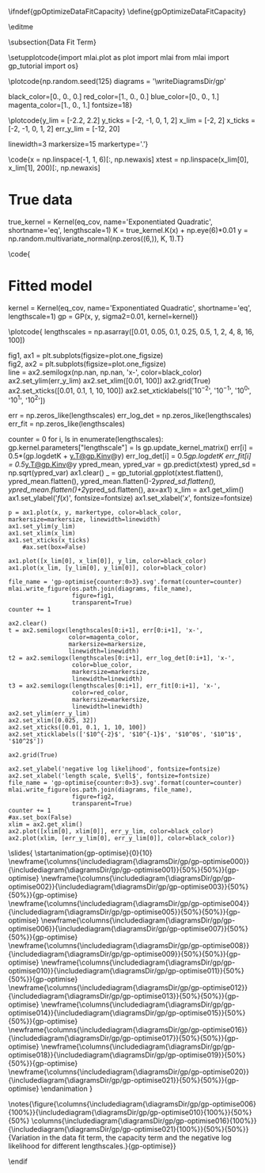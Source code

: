 \ifndef{gpOptimizeDataFitCapacity}
\define{gpOptimizeDataFitCapacity}

\editme

\subsection{Data Fit Term}

\setupplotcode{import mlai.plot as plot
import mlai
from mlai import gp_tutorial
import os}

\plotcode{np.random.seed(125)
diagrams = '\writeDiagramsDir/gp'

black_color=[0., 0., 0.]
red_color=[1., 0., 0.]
blue_color=[0., 0., 1.]
magenta_color=[1., 0., 1.]
fontsize=18}

\plotcode{y_lim = [-2.2, 2.2]
y_ticks = [-2, -1, 0, 1, 2]
x_lim = [-2, 2]
x_ticks = [-2, -1, 0, 1, 2]
err_y_lim = [-12, 20]

linewidth=3
markersize=15
markertype='.'}

\code{x = np.linspace(-1, 1, 6)[:, np.newaxis]
xtest = np.linspace(x_lim[0], x_lim[1], 200)[:, np.newaxis]

# True data
true_kernel = Kernel(eq_cov, name='Exponentiated Quadratic', shortname='eq', lengthscale=1)
K = true_kernel.K(x) + np.eye(6)*0.01 
y = np.random.multivariate_normal(np.zeros((6,)), K, 1).T}

\code{
# Fitted model
kernel = Kernel(eq_cov, name='Exponentiated Quadratic', shortname='eq', lengthscale=1)
gp = GP(x, y, sigma2=0.01, kernel=kernel)}

\plotcode{
lengthscales = np.asarray([0.01, 0.05, 0.1, 0.25, 0.5, 1, 2, 4, 8, 16, 100])

fig1, ax1 = plt.subplots(figsize=plot.one_figsize)    
fig2, ax2 = plt.subplots(figsize=plot.one_figsize)    
line = ax2.semilogx(np.nan, np.nan, 'x-', 
                    color=black_color)
ax2.set_ylim(err_y_lim)
ax2.set_xlim([0.01, 100])
ax2.grid(True)
ax2.set_xticks([0.01, 0.1, 1, 10, 100])
ax2.set_xticklabels(['$10^{-2}$', '$10^{-1}$', '$10^0$', '$10^1$', '$10^2$'])


err = np.zeros_like(lengthscales)
err_log_det = np.zeros_like(lengthscales)
err_fit = np.zeros_like(lengthscales)

counter = 0
for i, ls in enumerate(lengthscales):
    gp.kernel.parameters["lengthscale"] = ls
    gp.update_kernel_matrix() 
    err[i] = 0.5*(gp.logdetK + y.T@gp.Kinv@y)
    err_log_det[i] = 0.5*gp.logdetK
    err_fit[i] = 0.5*y.T@gp.Kinv@y
    ypred_mean, ypred_var = gp.predict(xtest)
    ypred_sd = np.sqrt(ypred_var)
    ax1.clear()
    _ = gp_tutorial.gpplot(xtest.flatten(),
                           ypred_mean.flatten(),
                           ypred_mean.flatten()-2*ypred_sd.flatten(),
                           ypred_mean.flatten()+2*ypred_sd.flatten(), 
                           ax=ax1)
    x_lim = ax1.get_xlim()
    ax1.set_ylabel('$f(x)$', fontsize=fontsize)
    ax1.set_xlabel('$x$', fontsize=fontsize)

    p = ax1.plot(x, y, markertype, color=black_color, markersize=markersize, linewidth=linewidth)
    ax1.set_ylim(y_lim)
    ax1.set_xlim(x_lim)                                    
    ax1.set_xticks(x_ticks)
        #ax.set(box=False)
           
    ax1.plot([x_lim[0], x_lim[0]], y_lim, color=black_color)
    ax1.plot(x_lim, [y_lim[0], y_lim[0]], color=black_color)

    file_name = 'gp-optimise{counter:0>3}.svg'.format(counter=counter)
    mlai.write_figure(os.path.join(diagrams, file_name),
                      figure=fig1,
                      transparent=True)
    counter += 1

    ax2.clear()
    t = ax2.semilogx(lengthscales[0:i+1], err[0:i+1], 'x-', 
                     color=magenta_color, 
                     markersize=markersize,
                     linewidth=linewidth)
    t2 = ax2.semilogx(lengthscales[0:i+1], err_log_det[0:i+1], 'x-', 
                      color=blue_color, 
                      markersize=markersize,
                      linewidth=linewidth)
    t3 = ax2.semilogx(lengthscales[0:i+1], err_fit[0:i+1], 'x-', 
                      color=red_color, 
                      markersize=markersize,
                      linewidth=linewidth)
    ax2.set_ylim(err_y_lim)
    ax2.set_xlim([0.025, 32])
    ax2.set_xticks([0.01, 0.1, 1, 10, 100])
    ax2.set_xticklabels(['$10^{-2}$', '$10^{-1}$', '$10^0$', '$10^1$', '$10^2$'])

    ax2.grid(True)

    ax2.set_ylabel('negative log likelihood', fontsize=fontsize)
    ax2.set_xlabel('length scale, $\ell$', fontsize=fontsize)
    file_name = 'gp-optimise{counter:0>3}.svg'.format(counter=counter)
    mlai.write_figure(os.path.join(diagrams, file_name),
                      figure=fig2,
                      transparent=True)
    counter += 1
    #ax.set_box(False)
    xlim = ax2.get_xlim()
    ax2.plot([xlim[0], xlim[0]], err_y_lim, color=black_color)
    ax2.plot(xlim, [err_y_lim[0], err_y_lim[0]], color=black_color)}

\slides{
\startanimation{gp-optimise}{0}{10}
\newframe{\columns{\includediagram{\diagramsDir/gp/gp-optimise000}}{\includediagram{\diagramsDir/gp/gp-optimise001}}{50%}{50%}}{gp-optimise}
\newframe{\columns{\includediagram{\diagramsDir/gp/gp-optimise002}}{\includediagram{\diagramsDir/gp/gp-optimise003}}{50%}{50%}}{gp-optimise}
\newframe{\columns{\includediagram{\diagramsDir/gp/gp-optimise004}}{\includediagram{\diagramsDir/gp/gp-optimise005}}{50%}{50%}}{gp-optimise}
\newframe{\columns{\includediagram{\diagramsDir/gp/gp-optimise006}}{\includediagram{\diagramsDir/gp/gp-optimise007}}{50%}{50%}}{gp-optimise}
\newframe{\columns{\includediagram{\diagramsDir/gp/gp-optimise008}}{\includediagram{\diagramsDir/gp/gp-optimise009}}{50%}{50%}}{gp-optimise}
\newframe{\columns{\includediagram{\diagramsDir/gp/gp-optimise010}}{\includediagram{\diagramsDir/gp/gp-optimise011}}{50%}{50%}}{gp-optimise}
\newframe{\columns{\includediagram{\diagramsDir/gp/gp-optimise012}}{\includediagram{\diagramsDir/gp/gp-optimise013}}{50%}{50%}}{gp-optimise}
\newframe{\columns{\includediagram{\diagramsDir/gp/gp-optimise014}}{\includediagram{\diagramsDir/gp/gp-optimise015}}{50%}{50%}}{gp-optimise}
\newframe{\columns{\includediagram{\diagramsDir/gp/gp-optimise016}}{\includediagram{\diagramsDir/gp/gp-optimise017}}{50%}{50%}}{gp-optimise}
\newframe{\columns{\includediagram{\diagramsDir/gp/gp-optimise018}}{\includediagram{\diagramsDir/gp/gp-optimise019}}{50%}{50%}}{gp-optimise}
\newframe{\columns{\includediagram{\diagramsDir/gp/gp-optimise020}}{\includediagram{\diagramsDir/gp/gp-optimise021}}{50%}{50%}}{gp-optimise}
\endanimation
}

\notes{\figure{\columns{\includediagram{\diagramsDir/gp/gp-optimise006}{100%}}{\includediagram{\diagramsDir/gp/gp-optimise010}{100%}}{50%}{50%}
\columns{\includediagram{\diagramsDir/gp/gp-optimise016}{100%}}{\includediagram{\diagramsDir/gp/gp-optimise021}{100%}}{50%}{50%}}{Variation in the data fit term, the capacity term and the negative log likelihood for different lengthscales.}{gp-optimise}}

\endif

